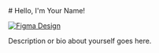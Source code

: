 <!DOCTYPE html>
<html lang="en">
<head>
  <meta charset="UTF-8">
  <meta name="viewport" content="width=device-width, initial-scale=1.0">
</head>
<body>
# Hello, I'm Your Name!

[![Figma Design](URL_OF_YOUR_IMAGE)](https://www.figma.com/proto/KFpuVDARgSbzm6ptPq8zkf/Banner-Github?type=design&node-id=1-2&t=vFCtNEXrAPR40r9k-1&scaling=scale-down&page-id=0%3A1&mode=design)

<!-- Replace "URL_OF_YOUR_IMAGE" with the direct link to the image you uploaded -->

Description or bio about yourself goes here.

</body>
</html>
